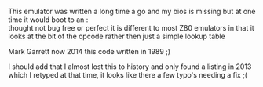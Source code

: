 This emulator was written a long time a go and my bios is missing but at one time it would boot to an <driveletter>:\
thought not bug free or perfect it is different to most Z80 emulators in that it looks at the bit of the opcode rather
then just a simple lookup table

 Mark Garrett now 2014 this code written in 1989 ;)

I should add that I almost lost this to history and only found a listing in 2013 which I retyped at that time, it looks like there a few typo's needing a fix ;( 

